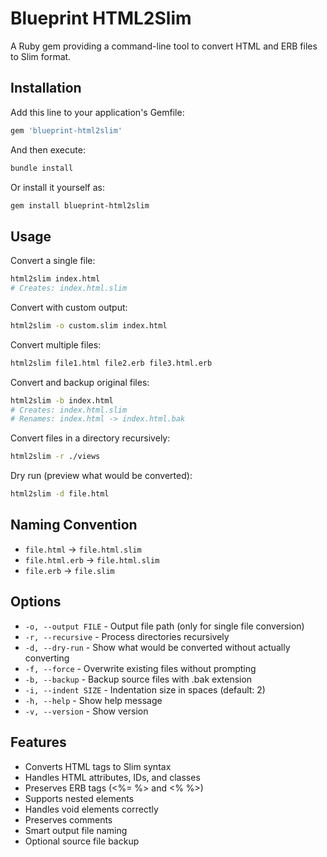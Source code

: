 # Blueprint HTML2Slim

A Ruby gem providing a command-line tool to convert HTML and ERB files to Slim format.

## Installation

Add this line to your application's Gemfile:

```ruby
gem 'blueprint-html2slim'
```

And then execute:

```bash
bundle install
```

Or install it yourself as:

```bash
gem install blueprint-html2slim
```

## Usage

Convert a single file:
```bash
html2slim index.html
# Creates: index.html.slim
```

Convert with custom output:
```bash
html2slim -o custom.slim index.html
```

Convert multiple files:
```bash
html2slim file1.html file2.erb file3.html.erb
```

Convert and backup original files:
```bash
html2slim -b index.html
# Creates: index.html.slim
# Renames: index.html -> index.html.bak
```

Convert files in a directory recursively:
```bash
html2slim -r ./views
```

Dry run (preview what would be converted):
```bash
html2slim -d file.html
```

## Naming Convention

- `file.html` → `file.html.slim`
- `file.html.erb` → `file.html.slim`
- `file.erb` → `file.slim`

## Options

- `-o, --output FILE` - Output file path (only for single file conversion)
- `-r, --recursive` - Process directories recursively
- `-d, --dry-run` - Show what would be converted without actually converting
- `-f, --force` - Overwrite existing files without prompting
- `-b, --backup` - Backup source files with .bak extension
- `-i, --indent SIZE` - Indentation size in spaces (default: 2)
- `-h, --help` - Show help message
- `-v, --version` - Show version

## Features

- Converts HTML tags to Slim syntax
- Handles HTML attributes, IDs, and classes
- Preserves ERB tags (<%= %> and <% %>)
- Supports nested elements
- Handles void elements correctly
- Preserves comments
- Smart output file naming
- Optional source file backup
